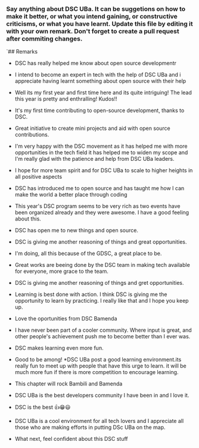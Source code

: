 ### Say anything about DSC UBa. It can be suggetions on how to make it better, or what you intend gaining, or constructive criticisms, or what you have learnt. Update this file by editing it with your own remark. Don't forget to create a pull request after commiting changes.


`## Remarks

* DSC has really helped me know about open source developmentr
* I intend to become an expert in tech with the help of DSC UBa and i appreciate having learnt something about open source with their help
* Well its my first year and first time here and its quite intriguing! The lead this year is pretty and enthralling! Kudos!!
* It's my first time contributing to open-source development, thanks to DSC. 
* Great initiative to create mini projects and aid with open source contributions.
* I'm very happy with the DSC movement as it has helped me with more opportunities in the tech field it has helped me to widen my scope and I'm really glad with the patience and help from DSC UBa leaders.
* I hope for more team spirit and for DSC UBa to scale to higher heights in all positive aspects 
* DSC has introduced me to open source and has taught me how I can make the world a better place through coding
* This year's DSC program seems to be very rich as two events have been organized already and they were awesome. I have a good feeling about this.
* DSC has open me to new things and open source. 
* DSC is giving me another reasoning of things and great opportunities. 
* I'm doing, all this because of the GDSC, a great place to be. 
* Great works are beeing done by the DSC team in making tech available for everyone, more grace to the team. 
* DSC is giving me another reasoning of things and gret opportunities. 
* Learning is best done with action. I think DSC is giving me the opportunity to learn by practicing. I really like that and I hope you keep up. 
* Love the oportunities from DSC Bamenda 
* I have never been part of a cooler community. Where input is great, and other people's achievement push me to become
better than I ever was.  
* DSC makes learning even more fun. 
* Good to be among! 
*DSC UBa post a good learning environment.its really fun to meet up with people that have this urge to learn.
it will be much more fun if there is more competition to encourage learning.

* This chapter will rock Bambili and Bamenda

* DSC UBa is the best developers community I have been in and I love it.

* DSC is the best 👍😁😃

* DSC UBa is a cool environment for all tech lovers and I appreciate all those who are making efforts in putting DSc UBa on the map.

* What next, feel confident about this DSC stuff
